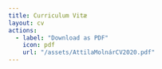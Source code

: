 ```yaml
---
title: Curriculum Vitæ
layout: cv
actions:
  - label: "Download as PDF"
    icon: pdf
    url: "/assets/AttilaMolnárCV2020.pdf"
---
```

